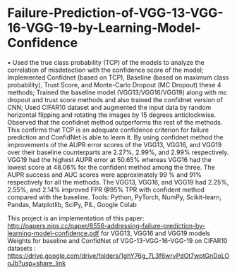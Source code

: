 # Failure-Prediction-of-VGG-13-VGG-16-VGG-19-by-Learning-Model-Confidence
•	Used the true class probability (TCP) of the models to analyze the correlation of misdetection with the confidence score of the model; Implemented Confidnet (based on TCP), Baseline (based on maximum class probability), Trust Score, and Monte-Carlo Dropout (MC Dropout) these 4 methods; Trained the baseline model (VGG13/VGG16/VGG19) along with mc dropout and trust score methods and also trained the confidnet version of CNN; Used CIFAR10 dataset and augmented the input data by random horizontal flipping and rotating the images by 15 degrees anticlockwise. Observed that the confidnet method outperforms the rest of the methods. This confirms that TCP is an adequate confidence criterion for failure prediction and ConfidNet is able to learn it. By using confidnet method the improvements of the AUPR error scores of the VGG13, VGG16, and VGG19 over their baseline counterparts are 2.27%, 2.99%, and 2.99% respectively. VGG19 had the highest AUPR error at 50.65% whereas VGG16 had the lowest score at 48.06% for the confident method among the three. The AUPR success and AUC scores were approximately 99 % and 91% respectively for all the methods. The VGG13, VGG16, and VGG19 had 2.25%, 2.55%, and 2.14% improved FPR @95% TPR with confident method compared with the baseline. Tools: Python, PyTorch, NumPy, Scikit-learn, Pandas, Matplotlib, SciPy, PIL, Google Colab 

 This project is an implementation of this paper: http://papers.nips.cc/paper/8556-addressing-failure-prediction-by-learning-model-confidence.pdf for VGG13, VGG16 and VGG19 models
 Weights for baseline and ConfidNet of VGG-13-VGG-16-VGG-19 on CIFAR10 datasets : https://drive.google.com/drive/folders/1ghY76g_7L3f6wrvPdOt7wptGnDoLOoJb?usp=share_link
